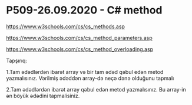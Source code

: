 # P509-26.09.2020 - C# method

https://www.w3schools.com/cs/cs_methods.asp

https://www.w3schools.com/cs/cs_method_parameters.asp

https://www.w3schools.com/cs/cs_method_overloading.asp

Tapşırıq:

1.Tam ədədlərdən ibarət array və bir tam ədəd qəbul edən metod yazmalısınız. Vərilmiş ədəddən array-də neçə dənə olduğunu tapmalı

2.Tam ədədlərdən ibarət array qəbul edən metod yazmalısınız. Bu array-in ən böyük ədədini tapmalisiniz.
